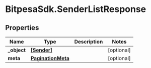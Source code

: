 # BitpesaSdk.SenderListResponse

## Properties
Name | Type | Description | Notes
------------ | ------------- | ------------- | -------------
**_object** | [**[Sender]**](Sender.md) |  | [optional] 
**meta** | [**PaginationMeta**](PaginationMeta.md) |  | [optional] 


